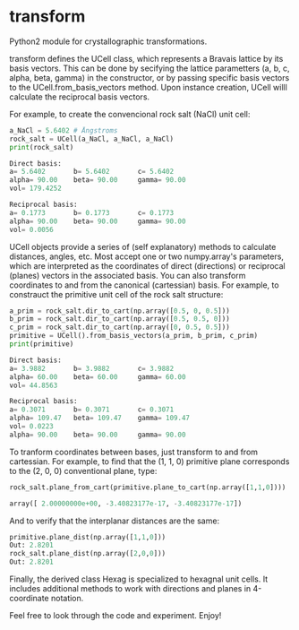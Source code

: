 # transform
Python2 module for crystallographic transformations.

transform defines the UCell class, which represents a Bravais lattice by its basis vectors. This can be done by secifying the lattice parametters (a, b, c, alpha, beta, gamma) in the constructor, or by passing specific basis vectors to the UCell.from_basis_vectors method. Upon instance creation, UCell willl calculate the reciprocal basis vectors.

For example, to create the convencional rock salt (NaCl) unit cell:

```python
a_NaCl = 5.6402 # Ångstroms
rock_salt = UCell(a_NaCl, a_NaCl, a_NaCl)
print(rock_salt)

Direct basis:
a= 5.6402       b= 5.6402       c= 5.6402
alpha= 90.00    beta= 90.00     gamma= 90.00
vol= 179.4252

Reciprocal basis:
a= 0.1773       b= 0.1773       c= 0.1773
alpha= 90.00    beta= 90.00     gamma= 90.00
vol= 0.0056
```

UCell objects provide a series of (self explanatory) methods to calculate distances, angles, etc. Most accept one or two numpy.array's parameters, which are interpreted as the coordinates of direct (directions) or reciprocal (planes) vectors in the associated basis. You can also transform coordinates to and from the canonical (cartessian) basis. For example, to constrauct the primitive unit cell of the rock salt structure:

```python
a_prim = rock_salt.dir_to_cart(np.array([0.5, 0, 0.5]))
b_prim = rock_salt.dir_to_cart(np.array([0.5, 0.5, 0]))
c_prim = rock_salt.dir_to_cart(np.array([0, 0.5, 0.5]))
primitive = UCell().from_basis_vectors(a_prim, b_prim, c_prim)
print(primitive)

Direct basis:
a= 3.9882       b= 3.9882       c= 3.9882
alpha= 60.00    beta= 60.00     gamma= 60.00
vol= 44.8563

Reciprocal basis:
a= 0.3071       b= 0.3071       c= 0.3071
alpha= 109.47   beta= 109.47    gamma= 109.47
vol= 0.0223
alpha= 90.00    beta= 90.00     gamma= 90.00
```

To tranform coordinates between bases, just transform to and from cartessian. For example, to find that the (1, 1, 0) primitive plane corresponds to the (2, 0, 0) conventional plane, type:

```python
rock_salt.plane_from_cart(primitive.plane_to_cart(np.array([1,1,0])))

array([ 2.00000000e+00, -3.40823177e-17, -3.40823177e-17])
```

And to verify that the interplanar distances are the same:

```python
primitive.plane_dist(np.array([1,1,0]))
Out: 2.8201
rock_salt.plane_dist(np.array([2,0,0]))
Out: 2.8201
```

Finally, the derived class Hexag is specialized to hexagnal unit cells. It includes additional methods to work with directions and planes in 4-coordinate notation.

Feel free to look through the code and experiment. Enjoy!
